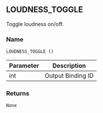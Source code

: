 ## LOUDNESS\_TOGGLE

Toggle loudness on/off.


### Name

`LOUDNESS_TOGGLE ()`


| Parameter | Description       |
| --------- | ----------------- |
| int       | Output Binding ID |


### Returns

`None`